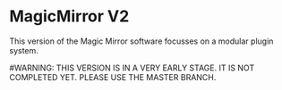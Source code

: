 # MagicMirror V2
This version of the Magic Mirror software focusses on a modular plugin system. 

#WARNING: THIS VERSION IS IN A VERY EARLY STAGE. IT IS NOT COMPLETED YET. PLEASE USE THE MASTER BRANCH.
